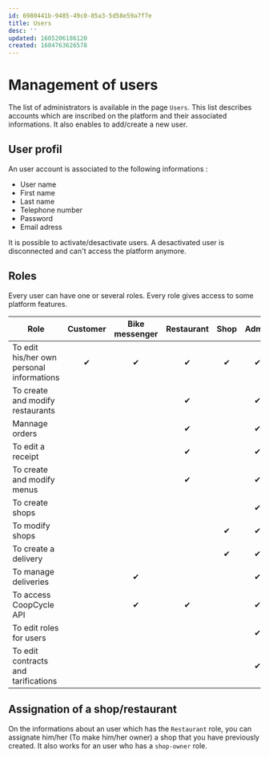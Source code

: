 ```yaml
---
id: 6980441b-9485-49c0-85a3-5d58e59a7f7e
title: Users
desc: ''
updated: 1605206186120
created: 1604763626578
---
```


# Management of users

The list of administrators is available in the page `Users`. This list describes accounts which are inscribed on the platform and their associated informations. It also enables to add/create a new user.

## User profil

An user account is associated to the following informations :

- User name
- First name
- Last name
- Telephone number
- Password
- Email adress

It is possible to activate/desactivate users. A desactivated user is disconnected and can't access the platform anymore.

## Roles

Every user can have one or several roles. Every role gives access to some platform features.

| Role                                      | Customer | Bike messenger | Restaurant | Shop | Admin |
| ----------------------------------------- | :------: | :------------: | :--------: | :--: | :---: |
| To edit his/her own personal informations |    ✔     |       ✔        |     ✔      |  ✔   |   ✔   |
| To create and modify restaurants          |          |                |     ✔      |      |   ✔   |
| Mannage orders                            |          |                |     ✔      |      |   ✔   |
| To edit a receipt                         |          |                |     ✔      |      |   ✔   |
| To create and modify menus                |          |                |     ✔      |      |   ✔   |
| To create shops                           |          |                |            |      |   ✔   |
| To modify shops                           |          |                |            |  ✔   |   ✔   |
| To create a delivery                      |          |                |            |  ✔   |   ✔   |
| To manage deliveries                      |          |       ✔        |            |      |   ✔   |
| To access CoopCycle API                   |          |       ✔        |     ✔      |      |   ✔   |
| To edit roles for users                   |          |                |            |      |   ✔   |
| To edit contracts and tarifications       |          |                |            |      |   ✔   |

## Assignation of a shop/restaurant

On the informations about an user which has the `Restaurant` role, you can assignate him/her (To make him/her owner) a shop that you have previously created. It also works for an user who has a `shop-owner` role.
